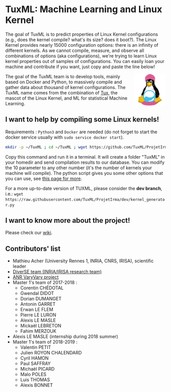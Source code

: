 ﻿# TuxML: Machine Learning and Linux Kernel


The goal of TuxML is to predict properties of Linux Kernel configurations (e.g., does the kernel compile? what's its size? does it boot?). 
The Linux Kernel provides nearly 15000 configuration options: there is an infinity of different kernels. 
As we cannot compile, measure, and observe all combinations of options (aka configurations), we're trying to learn Linux kernel properties out of samples of configurations.
You can easily loan your machine and contribute if you want, just copy and paste the line below!

<img align="right" width="100" height="100" src="miscellaneous/informations/tuxml_logo_small.png" alt="TuxML's Logo"/>

The goal of the TuxML team is to develop tools, mainly based on Docker and Python, to massively compile and gather data about thousand of kernel configurations.
The TuxML name comes from the combination of [Tux](https://en.wikipedia.org/wiki/Tux_(mascot)), the mascot of the Linux Kernel, and ML for statistical Machine Learning.

## I want to help by compiling some Linux kernels!

Requirements : `Python3` and `Docker` are needed (do not forget to start the docker service usually with `sudo service docker start`).

```bash
mkdir -p ~/TuxML ; cd ~/TuxML ; wget https://github.com/TuxML/ProjetIrma/releases/download/v2.0/kernel_generator.py ; python3 kernel_generator.py 10
```

Copy this command and run it in a terminal. It will create a folder "TuxML" in your homedir and send compilation results to our database.
You can modify the 10 parameter to any other number (it's the number of kernels your machine will compile).
The python script gives you some other options that you can use, see [this page for more](https://github.com/TuxML/ProjetIrma/wiki/User_documentation#python-script-entry-point--kernel_generatorpy).

For a more up-to-date version of TUXML, please consider the **dev branch**, i.e.:
`wget https://raw.githubusercontent.com/TuxML/ProjetIrma/dev/kernel_generator.py`

## I want to know more about the project!

Please check our [wiki](https://github.com/TuxML/ProjetIrma/wiki).

## Contributors' list

* Mathieu Acher (University Rennes 1, INRIA, CNRS, IRISA), scientific leader
* [DiverSE team (INRIA/IRISA research team)](http://www.diverse-team.fr/)
* [ANR VaryVary project](https://varyvary.github.io/)
* Master 1's team of 2017-2018 :
  - Corentin CHÉDOTAL
  - Gwendal DIDOT
  - Dorian DUMANGET
  - Antonin GARRET
  - Erwan LE FLEM
  - Pierre LE LURON
  - Alexis LE MASLE
  - Mickaël LEBRETON
  - Fahim MERZOUK
* Alexis LE MASLE (internship during 2018 summer)
* Master 1's team of 2018-2019 :
  - Valentin PETIT
  - Julien ROYON CHALENDARD
  - Cyril HAMON
  - Paul SAFFRAY
  - Michaël PICARD
  - Malo POLES
  - Luis THOMAS
  - Alexis BONNET
